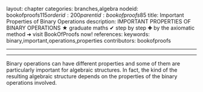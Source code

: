layout: chapter
categories: branches,algebra
nodeid: bookofproofs$115
orderid: 200
parentid: bookofproofs$85
title: Important Properties of Binary Operations
description: IMPORTANT PROPERTIES OF BINARY OPERATIONS &#9733; graduate maths &#10004; step by step &#10010; by the axiomatic method &#10140; visit BookOfProofs now!
references: 
keywords: binary,important,operations,properties
contributors: bookofproofs

---


---

Binary operations can have different properties and some of them are particularly important for algebraic structures. In fact, the kind of the resulting algebraic structure depends on the properties of the binary operations involved.
